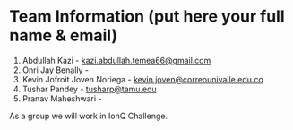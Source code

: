 # Team Information (put here your full name & email)

1. Abdullah Kazi - kazi.abdullah.temea66@gmail.com
2. Onri Jay Benally - 
3. Kevin Jofroit Joven Noriega - kevin.joven@correounivalle.edu.co
4. Tushar Pandey - tusharp@tamu.edu
5. Pranav Maheshwari - 

As a group we will work in IonQ Challenge.



